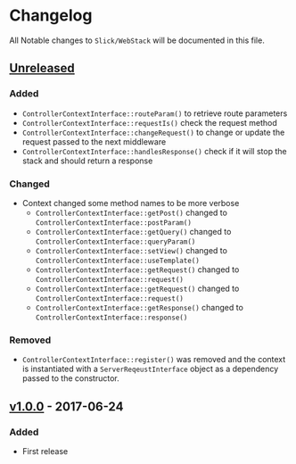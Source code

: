 # Changelog

All Notable changes to `Slick/WebStack` will be documented in this file.

## [Unreleased]

### Added
- ``ControllerContextInterface::routeParam()`` to retrieve route parameters
- ``ControllerContextInterface::requestIs()`` check the request method
- ``ControllerContextInterface::changeRequest()`` to change or update the request passed to the next middleware
- ``ControllerContextInterface::handlesResponse()`` check if it will stop the stack and should return a response

### Changed
- Context changed some method names to be more verbose
    - ``ControllerContextInterface::getPost()`` changed to ``ControllerContextInterface::postParam()``
    - ``ControllerContextInterface::getQuery()`` changed to ``ControllerContextInterface::queryParam()``
    - ``ControllerContextInterface::setView()`` changed to ``ControllerContextInterface::useTemplate()``
    - ``ControllerContextInterface::getRequest()`` changed to ``ControllerContextInterface::request()``
    - ``ControllerContextInterface::getRequest()`` changed to ``ControllerContextInterface::request()``
    - ``ControllerContextInterface::getResponse()`` changed to ``ControllerContextInterface::response()``
    
### Removed
- ``ControllerContextInterface::register()`` was removed and the context is instantiated with a ``ServerReqeustInterface``
  object as a dependency passed to the constructor.    


## [v1.0.0] - 2017-06-24

### Added
- First release 

[Unreleased]: https://github.com/slickframework/web-stack/compare/v1.0.0...HEAD
[v1.0.0]: https://github.com/slickframework/configuration/compare/v1.0.0...master